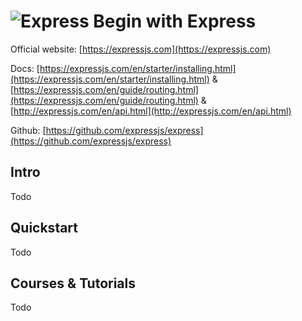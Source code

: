 # ![Express](https://rawgit.com/asankasri/begin-with-it-alpha/master/icons/express.png "Express") Begin with Express

Official website: [https://expressjs.com](https://expressjs.com)

Docs: [https://expressjs.com/en/starter/installing.html](https://expressjs.com/en/starter/installing.html) & [https://expressjs.com/en/guide/routing.html](https://expressjs.com/en/guide/routing.html) & [http://expressjs.com/en/api.html](http://expressjs.com/en/api.html)

Github: [https://github.com/expressjs/express](https://github.com/expressjs/express)

## Intro

Todo

## Quickstart

Todo

## Courses & Tutorials

Todo
